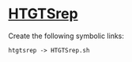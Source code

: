 # [HTGTSrep](https://hpc.nih.gov/apps/HTGTSrep.html)

Create the following symbolic links:
```
htgtsrep -> HTGTSrep.sh
```
